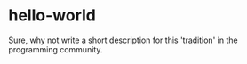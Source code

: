 # hello-world
Sure, why not write a short description for this 'tradition' in the programming community.
